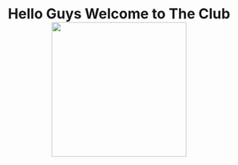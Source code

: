 <h1 align="center">
Hello Guys Welcome to The Club<br>
  <img align="center" src="/src/Images/baby-angry.gif"  width="270"></img>


</h1>
